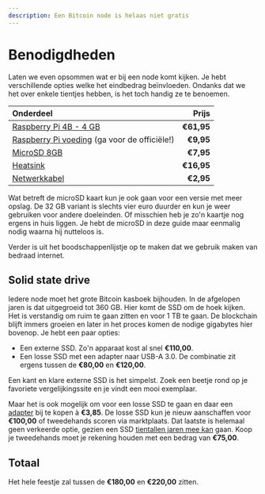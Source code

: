 ```yaml
---
description: Een Bitcoin node is helaas niet gratis
---
```


# Benodigdheden

Laten we even opsommen wat er bij een node komt kijken. Je hebt verschillende opties welke het eindbedrag beïnvloeden. Ondanks dat we het over enkele tientjes hebben, is het toch handig ze te benoemen.

| Onderdeel | Prijs |
| :--- | ---: |
| [Raspberry Pi 4B - 4 GB](https://www.kiwi-electronics.nl/raspberry-pi-4-model-b-4gb) | **€61,95** |
| [Raspberry Pi voeding](https://www.kiwi-electronics.nl/raspberry-pi-usb-c-psu-black-eu) \(ga voor de officiële!\) | **€9,95** |
| [MicroSD 8GB](https://www.kiwi-electronics.nl/Transcend-8GB-Class-10-MicroSDHC-UHS-1) | **€7,95** |
| [Heatsink](https://www.kiwi-electronics.nl/armor-case-for-rpi4-with-dual-fan-black) | **€16,95** |
| [Netwerkkabel](https://www.kiwi-electronics.nl/toebehoren/kabels-voedingen/netwerk-kabels/cat6-netwerkkabel-zwart-1m) | **€2,95** |

Wat betreft de microSD kaart kun je ook gaan voor een versie met meer opslag. De 32 GB variant is slechts vier euro duurder en kun je weer gebruiken voor andere doeleinden. Of misschien heb je zo'n kaartje nog ergens in huis liggen. Je hebt de microSD in deze guide maar eenmalig nodig waarna hij nutteloos is.

Verder is uit het boodschappenlijstje op te maken dat we gebruik maken van bedraad internet.

## Solid state drive

Iedere node moet het grote Bitcoin kasboek bijhouden. In de afgelopen jaren is dat uitgegroeid tot 360 GB. Hier komt de SSD om de hoek kijken. Het is verstandig om ruim te gaan zitten en voor 1 TB te gaan. De blockchain blijft immers groeien en later in het proces komen de nodige gigabytes hier bovenop. Je hebt een paar opties:

* Een externe SSD. Zo'n apparaat kost al snel **€110,00**.
* Een losse SSD met een adapter naar USB-A 3.0. De combinatie zit ergens tussen de **€80,00** en **€120,00**.

Een kant en klare externe SSD is het simpelst. Zoek een beetje rond op je favoriete vergelijkingssite en je vindt een mooi exemplaar.

Maar het is ook mogelijk om voor een losse SSD te gaan en daar een [adapter](https://www.bol.com/nl/p/professional-sata-naar-usb-3-0-kabel-adapter-2-5-inch-ssd-harde-schijf-uitbreiden-connector/9200000104702554/) bij te kopen à **€3,85**. De losse SSD kun je nieuw aanschaffen voor **€100,00** of tweedehands scoren via marktplaats. Dat laatste is helemaal geen verkeerde optie, gezien een SSD [tientallen jaren mee kan](https://youtu.be/__ebnRd3TEQ?t=723) gaan. Koop je tweedehands moet je rekening houden met een bedrag van **€75,00**.

## Totaal

Het hele feestje zal tussen de **€180,00** en **€220,00** zitten.

